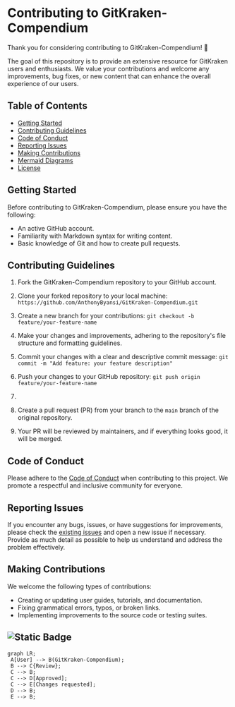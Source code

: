 # Contributing to GitKraken-Compendium

Thank you for considering contributing to GitKraken-Compendium! 🎉

The goal of this repository is to provide an extensive resource for GitKraken users and enthusiasts. We value your contributions and welcome any improvements, bug fixes, or new content that can enhance the overall experience of our users.

## Table of Contents

- [Getting Started](#getting-started)
- [Contributing Guidelines](#contributing-guidelines)
- [Code of Conduct](#code-of-conduct)
- [Reporting Issues](#reporting-issues)
- [Making Contributions](#making-contributions)
- [Mermaid Diagrams](#mermaid-diagrams)
- [License](#license)

## Getting Started

Before contributing to GitKraken-Compendium, please ensure you have the following:

- An active GitHub account.
- Familiarity with Markdown syntax for writing content.
- Basic knowledge of Git and how to create pull requests.

## Contributing Guidelines

1. Fork the GitKraken-Compendium repository to your GitHub account.

2. Clone your forked repository to your local machine: `https://github.com/AnthonyByansi/GitKraken-Compendium.git`

3. Create a new branch for your contributions: `git checkout -b feature/your-feature-name`
  
4. Make your changes and improvements, adhering to the repository's file structure and formatting guidelines.

5. Commit your changes with a clear and descriptive commit message: `git commit -m "Add feature: your feature description"`

6. Push your changes to your GitHub repository: `git push origin feature/your-feature-name`
7. 
7. Create a pull request (PR) from your branch to the `main` branch of the original repository.

8. Your PR will be reviewed by maintainers, and if everything looks good, it will be merged.

## Code of Conduct

Please adhere to the [Code of Conduct](CODE_OF_CONDUCT.md) when contributing to this project. We promote a respectful and inclusive community for everyone.

## Reporting Issues

If you encounter any bugs, issues, or have suggestions for improvements, please check the [existing issues]() and open a new issue if necessary. Provide as much detail as possible to help us understand and address the problem effectively.

## Making Contributions

We welcome the following types of contributions:

- Creating or updating user guides, tutorials, and documentation.
- Fixing grammatical errors, typos, or broken links.
- Implementing improvements to the source code or testing suites.

## ![Static Badge](https://img.shields.io/badge/Thank_You-green)

```mermaid
graph LR;
 A[User] --> B(GitKraken-Compendium);
 B --> C{Review};
 C --> B;
 C --> D[Approved];
 C --> E[Changes requested];
 D --> B;
 E --> B;


